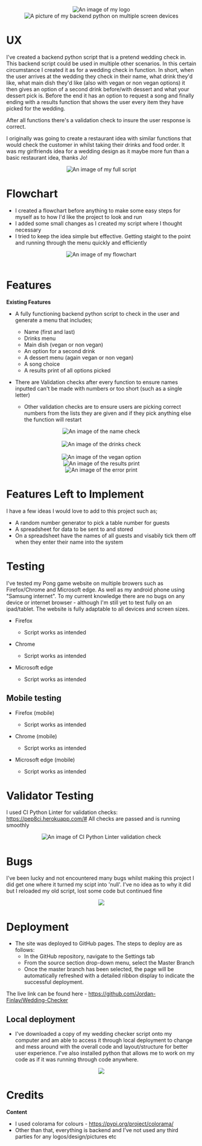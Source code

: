 <div align="center"><img src="assets/readme/logo.jpg" alt="An image of my logo"></div>

<div align="center"><img src="assets/readme/allscreens.jpg" alt="A picture of my backend python on multiple screen devices"></div>


# UX

I've created a backend python script that is a pretend wedding check in.
This backend script could be used in multiple other scenarios.
In this certain circumstance I created it as for a wedding check in function.
In short, when the user arrives at the wedding they check in their name, what drink they'd like, what main dish they'd like (also with vegan or non vegan options) it then gives an option of a second drink before/with dessert and what your dessert pick is. Before the end it has an option to request a song and finally ending with a results function that shows the user every item they have picked for the wedding.

After all functions there's a validation check to insure the user response is correct.

I originally was going to create a restaurant idea with similar functions that would check the customer in whilst taking their drinks and food order. It was my girlfriends idea for a wedding design as it maybe more fun than a basic restaurant idea, thanks Jo!


<div align="center"><img src="assets/readme/wholescreen.jpg" alt="An image of my full script"></div>



# Flowchart

- I created a flowchart before anything to make some easy steps for myself as to how I'd like the project to look and run
- I added some small changes as I created my script where I thought necessary
- I tried to keep the idea simple but effective. Getting staight to the point and running through the menu quickly and efficiently

<div align="center"><img src="assets/readme/flowchart.jpg" alt="An image of my flowchart"></div>
<br />


# Features

__Existing Features__

- A fully functioning backend python script to check in the user and generate a menu that includes;
	- Name (first and last)
	- Drinks menu
	- Main dish (vegan or non vegan)
	- An option for a second drink
	- A dessert menu (again vegan or non vegan)
	- A song choice
	- A results print of all options picked

- There are Validation checks after every function to ensure names inputted can't be made with numbers or too short (such as a single letter)
  - Other validation checks are to ensure users are picking correct numbers from the lists they are given and if they pick anything else the function will restart


<div align="center"><img src="assets/readme/namecheck.jpg" alt="An image of the name check"></div>
<br />


<div align="center"><img src="assets/readme/drinkcheck.jpg" alt="An image of the drinks check"></div>
<br />


<div align="center"><img src="assets/readme/veganoption.jpg" alt="An image of the vegan option"></div>


<div align="center"><img src="assets/readme/results.jpg" alt="An image of the results print"></div>


<div align="center"><img src="assets/readme/error.jpg" alt="An image of the error print"></div>


# Features Left to Implement

I have a few ideas I would love to add to this project such as;

- A random number generator to pick a table number for guests
- A spreadsheet for data to be sent to and stored
- On a spreadsheet have the names of all guests and visabily tick them off when they enter their name into the system


# Testing

I've tested my Pong game website on multiple browers such as Firefox/Chrome and Microsoft edge. As well as my android phone using "Samsung internet".
To my current knowledge there are no bugs on any device or internet browser - although I'm still yet to test fully on an ipad/tablet.
The website is fully adaptable to all devices and screen sizes.

- Firefox
  - Script works as intended

- Chrome
  - Script works as intended

- Microsoft edge
  - Script works as intended

## Mobile testing

- Firefox (mobile)
  - Script works as intended

- Chrome (mobile)
  - Script works as intended

- Microsoft edge (mobile)
  - Script works as intended


# Validator Testing
I used CI Python Linter for validation checks: <https://pep8ci.herokuapp.com/#>
All checks are passed and is running smoothly

<div align="center"><img src="assets/readme/cipython" alt="An image of CI Python Linter validation check"></div>


# Bugs
I've been lucky and not encountered many bugs whilst making this project
I did get one where it turned my scipt into 'null'. I've no idea as to why it did but I reloaded my old script, lost some code but continued fine


<div align="center"><img src="assets/readme/nullbug.jpg"></div>


# Deployment

- The site was deployed to GitHub pages. The steps to deploy are as follows:
  - In the GitHub repository, navigate to the Settings tab
  - From the source section drop-down menu, select the Master Branch
  - Once the master branch has been selected, the page will be automatically refreshed with a detailed ribbon display to indicate the successful deployment.

The live link can be found here - <https://github.com/Jordan-Finlay/Wedding-Checker>


## Local deployment

- I've downloaded a copy of my wedding checker script onto my computer and am able to access it through local deployment to change and mess around with the overall code and layout/structure for better user experience. I've also installed python that allows me to work on my code as if it was running through code anywhere.


<div align="center"><img src="assets/readme/localdeploy.jpg"></div>


# Credits

__Content__

- I used colorama for colours - https://pypi.org/project/colorama/
- Other than that, everything is backend and I've not used any third parties for any logos/design/pictures etc
